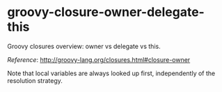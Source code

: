 # groovy-closure-owner-delegate-this
Groovy closures overview: owner vs delegate vs this.

_Reference_: http://groovy-lang.org/closures.html#closure-owner  

Note that local variables are always looked up first, independently of 
the resolution strategy.